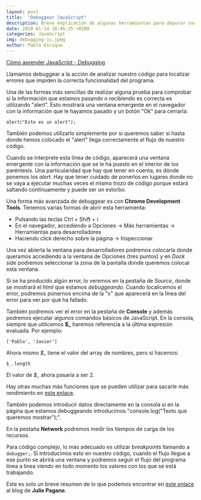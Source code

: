 ```yaml
---
layout: post
title:  "Debuggear JavaScript"
description: Breve explicación de algunas herramientas para depurar codigo JS
date: 2018-01-14 18:45:25 +0100
categories: JavaScript
img: debugging-js.jpeg
author: Pablo Enrique
---
```

[Cómo aprender JavaScript - Debugging](http://mentoringjs.com/)

Llamamos debuggear a la acción de analizar nuestro código para localizar errores que impiden la correcta funcionalidad del programa.

Una de las formas más sencillas de realizar alguna prueba para comprobar si la información que estamos pasando o recibiendo es correcta es utilizando "alert". Esto mostrará una ventana emergente en el navegador con la información que le hayamos pasado y un botón "Ok" para cerrarla:

`alert("Esto es un alert");`

También podemos utilizarlo simplemente por si queremos saber si hasta donde hemos colocado el "alert" llega correctamente el flujo de nuestro código.

Cuando se interprete esta línea de código, aparecerá una ventana emergente con la información que se le ha puesto en el interior de los paréntesis.
Una particularidad que hay que tener en cuenta, es dónde ponemos los *alert*. Hay que tener cuidado de ponerlos en lugares donde no se vaya a ejecutar muchas veces el mismo trozo de código porque estará saltando continuamente y puede ser un estorbo.

Una forma más avanzada de debuggear es con **Chrome Development Tools**. Tenemos varias formas de abrir esta herramienta:

- Pulsando las teclas Ctrl + Shift + i
- En el navegador, accediendo a Opciones -> Más herramientas -> Herramientas para desarrolladores
- Haciendo click derecho sobre la página -> Inspeccionar

Una vez abierta la ventana para desarrolladores podremos colocarla donde queramos accediendo a la ventana de Opciones (tres puntos) y en *Dock side* podremos seleccionar la zona de la pantalla donde queremos colocar esta ventana.

Si se ha producido algún error, lo veremos en la pestaña de *Source*, donde se mostrará el *html* que estamos *debuggeando*. Cuando localicemos el error, podremos ponernos encima de la "x" que aparecerá en la línea del error para ver por qué ha fallado.

También podremos ver el error en la pestaña de **Console** y además podremos ejecutar algunos comandos básicos de JavaScript.
En la consola, siempre que utilicemos **$_** haremos referencia a la última expresión evaluada. Por ejemplo:

`['Pablo', 'Javier']`

Ahora mismo *$_* tiene el valor del array de nombres, pero si hacemos:

`$_.length`

El valor de *$_* ahora pasaría a ser 2.

Hay otras muchas más funciones que se pueden utilizar para sacarle más rendimiento en [este enlace](https://developers.google.com/web/tools/chrome-devtools/console/command-line-reference?utm_source=dcc&utm_medium=redirect&utm_campaign=2016q3).

También podemos introducir datos directamente en la consola si en la página que estamos debuggeando introducimos "console.log("Texto que queremos mostrar");".

En la pestaña **Network** podremos medir los tiempos de carga de los recursos.

Para código complejo, lo más adecuado es utilizar *breakpoints* llamando a `debugger;`.
Si introducimos esto en nuestro código, cuando el flujo llegue a ese punto se abrirá una ventana y podremos seguir el flujo del programa línea a línea viendo en todo momento los valores con los que se está trabajando.

Este es solo un breve resumen de lo que podemos encontrar en [este enlace](http://juliepagano.com/blog/2014/05/18/javascript-debugging-for-beginners/) al blog de **Julie Pagano**.